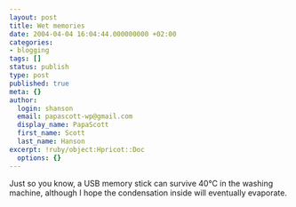 ```yaml
---
layout: post
title: Wet memories
date: 2004-04-04 16:04:44.000000000 +02:00
categories:
- blogging
tags: []
status: publish
type: post
published: true
meta: {}
author:
  login: shanson
  email: papascott-wp@gmail.com
  display_name: PapaScott
  first_name: Scott
  last_name: Hanson
excerpt: !ruby/object:Hpricot::Doc
  options: {}
---
```

<p>Just so you know, a USB memory stick can survive 40&deg;C in the washing machine, although I  hope the condensation inside will eventually evaporate.</p>
